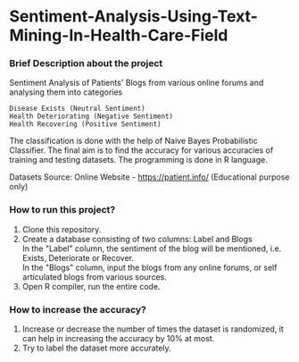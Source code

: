 # Sentiment-Analysis-Using-Text-Mining-In-Health-Care-Field
<h3>Brief Description about the project</h3>

Sentiment Analysis of Patients' Blogs from various online forums and analysing them into categories 
 ```
 Disease Exists (Neutral Sentiment)
 Health Deteriorating (Negative Sentiment) 
 Health Recovering (Positive Sentiment) 
 ```
The classification is done with the help of Naive Bayes Probabilistic Classifier. The final aim is to find the accuracy for various accuracies of training and testing datasets. 
The programming is done in R language.

Datasets Source: Online Website - https://patient.info/ (Educational purpose only)

<h3>How to run this project?</h3> 

1. Clone this repository. 
2. Create a database consisting of two columns: Label and Blogs \
   In the "Label" column, the sentiment of the blog will be mentioned, i.e. Exists, Deteriorate or Recover. \
   In the "Blogs" column, input the blogs from any online forums, or self articulated blogs from various sources. 
3. Open R compiler, run the entire code. 

<h3>How to increase the accuracy?</h3>

1. Increase or decrease the number of times the dataset is randomized, it can help in increasing the accuracy by 10% at most.   
2. Try to label the dataset more accurately.
